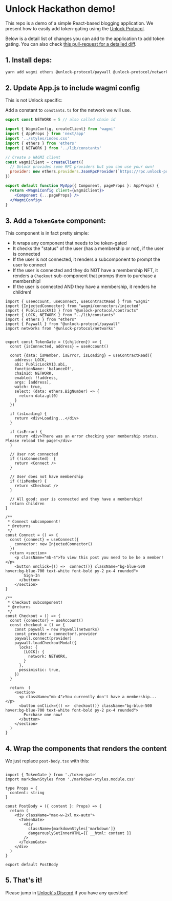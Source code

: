 # Unlock Hackathon demo!

This repo is a demo of a simple React-based blogging application.
We present how to easily add token-gating using the [Unlock Protocol](https://unlock-protocol.com/).

Below is a detail list of changes you can add to the application to add token gating. You can also check [this pull-request for a detailed diff](https://github.com/unlock-protocol/hackathon-demo/pull/1).

## 1. Install deps:

```bash
yarn add wagmi ethers @unlock-protocol/paywall @unlock-protocol/networks @unlock-protocol/contracts
```

## 2. Update App.js to include wagmi config

This is not Unlock specific:

Add a constant to `constants.ts` for the network we will use.

```js
export const NETWORK = 5 // also called chain id
```

```jsx
import { WagmiConfig, createClient} from 'wagmi'
import { AppProps } from 'next/app'
import '../styles/index.css'
import { ethers } from 'ethers'
import { NETWORK } from '../lib/constants'

// Create a WAGMI client
const wagmiClient = createClient({
  // Unlock provides some RPC providers but you can use your own!
  provider: new ethers.providers.JsonRpcProvider(`https://rpc.unlock-protocol.com/${NETWORK}`, NETWORK),
})

export default function MyApp({ Component, pageProps }: AppProps) {
  return <WagmiConfig client={wagmiClient}>
    <Component {...pageProps} />
  </WagmiConfig>
}

```

## 3. Add a `TokenGate` component:

This component is in fact pretty simple:

- It wraps any component that needs to be token-gated
- It checks the "status" of the user (has a membership or not), if the user is connected
- If the user is not connected, it renders a subcomponent to prompt the user to connect
- If the user is connected and they do NOT have a membership NFT, it renders a `Checkout` sub-component that promps them to purchase a membership!
- If the user is connected AND they have a membership, it renders he children!

```tsx
import { useAccount, useConnect, useContractRead } from "wagmi"
import {InjectedConnector} from "wagmi/connectors/injected"
import { PublicLockV13 } from "@unlock-protocol/contracts"
import { LOCK, NETWORK } from "../lib/constants"
import { ethers } from "ethers"
import { Paywall } from "@unlock-protocol/paywall"
import networks from '@unlock-protocol/networks'


export const TokenGate = ({children}) => {
  const {isConnected, address} = useAccount()

  const {data: isMember, isError, isLoading} = useContractRead({
    address: LOCK,
    abi: PublicLockV13.abi,
    functionName: 'balanceOf',
    chainId: NETWORK,
    enabled: !!address,
    args: [address],
    watch: true,
    select: (data: ethers.BigNumber) => {
      return data.gt(0)
    }
  })

  if (isLoading) {
    return <div>Loading...</div>
  }
  
  if (isError) {
    return <div>There was an error checking your membership status. Please reload the page!</div>
  }

  // User not connected
  if (!isConnected)  {
    return <Connect />
  }

  // User does not have membership
  if (!isMember) {
    return <Checkout />
  }

  // All good: user is connected and they have a membership!
  return children
}

/**
 * Connect subcomponent!
 * @returns 
 */
const Connect = () => {
  const {connect} = useConnect({
    connector: new InjectedConnector()
  })
  return <section>
    <p className="mb-4">To view this post you need to be be a member!</p>
    <button onClick={() =>  connect()} className="bg-blue-500 hover:bg-blue-700 text-white font-bold py-2 px-4 rounded">
        Sign-In
      </button>
    </section>
}

/**
 * Checkout subcomponent!
 * @returns 
 */
const Checkout = () => {
  const {connector} = useAccount()
  const checkout = () => {
    const paywall = new Paywall(networks)
    const provider = connector!.provider
    paywall.connect(provider)
    paywall.loadCheckoutModal({
      locks: {
        [LOCK]: {
          network: NETWORK,
        }
      },
      pessimistic: true,
    })
  }

  return  (
    <section>
      <p className="mb-4">You currently don't have a membership... </p>
      <button onClick={() =>  checkout()} className="bg-blue-500 hover:bg-blue-700 text-white font-bold py-2 px-4 rounded">
        Purchase one now!
      </button>
    </section>
  )
}

```

## 4. Wrap the components that renders the content

We just replace `post-body.tsx` with this:

```tsx

import { TokenGate } from './token-gate'
import markdownStyles from './markdown-styles.module.css'

type Props = {
  content: string
}

const PostBody = ({ content }: Props) => {
  return (
    <div className="max-w-2xl mx-auto">
      <TokenGate>
        <div
          className={markdownStyles['markdown']}
          dangerouslySetInnerHTML={{ __html: content }}
        />
      </TokenGate>
    </div>
  )
}

export default PostBody

```

## 5. That's it!

Please jump in [Unlock's Discord](https://discord.unlock-protocol.com/) if you have any question!
